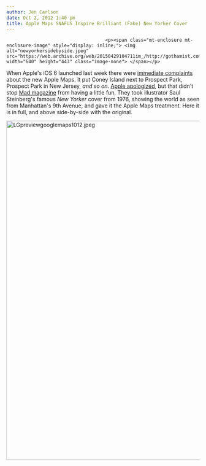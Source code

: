 ```yaml
---
author: Jen Carlson
date: Oct 2, 2012 1:40 pm
title: Apple Maps SNAFUS Inspire Brilliant (Fake) New Yorker Cover
---
```


	
										<p><span class="mt-enclosure mt-enclosure-image" style="display: inline;"> <img alt="newyorkersidebyside.jpeg" src="https://web.archive.org/web/20150429104711im_/http://gothamist.com/attachments/arts_jen/newyorkersidebyside.jpeg" width="640" height="443" class="image-none"> </span></p>

<p>When Apple&apos;s iOS 6 launched last week there were <a href="https://web.archive.org/web/20150429104711/http://gothamist.com/2012/09/20/apples_new_maps_have_a_long_way_to.php#photo-1">immediate complaints</a> about the new Apple Maps. It put Coney Island next to Prospect Park, Prospect Park in New Jersey, <em>and so on</em>. <a href="https://web.archive.org/web/20150429104711/http://gothamist.com/2012/09/28/apple_publicly_apologizes_for_map_a.php">Apple apologized</a>, but that didn&apos;t stop <a href="https://web.archive.org/web/20150429104711/http://www.madmagazine.com/blog/2012/10/01/apple-maps-wreak-havoc-with-new-yorker-cover">Mad magazine</a> from having a little fun. They took illustrator Saul Steinberg&apos;s famous <em>New Yorker</em> cover from 1976, showing the world as seen from Manhattan&apos;s 9th Avenue, and gave it the Apple Maps treatment. Here it is in full, and above side-by-side with the original.</p>

<p><span class="mt-enclosure mt-enclosure-image" style="display: inline;"> <img alt="LGpreviewgooglemaps1012.jpeg" src="https://web.archive.org/web/20150429104711im_/http://gothamist.com/attachments/arts_jen/LGpreviewgooglemaps1012.jpeg" width="640" height="884" class="image-none"> </span></p>					
										
									
				